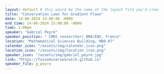 ```yaml
---
layout: default # this would be the name of the layout file you'd create for events
title: "Conservation Laws for Gradient Flows"
date: 14-06-2024 14:00:00 -0000
end_time: 14-06-2024 15:00:00 -0000
time: 2:00pm
speaker: "Gabriel Peyré"
speaker_position: " CNRS researcher| DMA/ENS, France"
location: "Mathematical Sciences Building, MB0.07"
calendar_icon: "/assets/img/calendar_icon.png"
location_icon: "/assets/img/location_icon.png"
speaker_icon: "/assets/img/gabriel_peyre.jpg"
link: "https://faiseminarswarwick.github.io"
speaker_file: g_peyre
---
```

